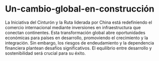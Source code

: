 # Un-cambio-global-en-construcción
La Iniciativa del Cinturón y la Ruta liderada por China está redefiniendo el comercio internacional mediante inversiones en infraestructura que conectan continentes. Esta transformación global abre oportunidades económicas para países en desarrollo, promoviendo el crecimiento y la integración. Sin embargo, los riesgos de endeudamiento y la dependencia financiera plantean desafíos significativos. El equilibrio entre desarrollo y sostenibilidad será crucial para su éxito.
